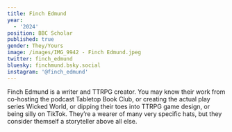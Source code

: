 ```yaml
---
title: Finch Edmund
year:
  - '2024'
position: BBC Scholar
published: true
gender: They/Yours
image: /images/IMG_9942 - Finch Edmund.jpeg
twitter: finch_edmund
bluesky: finchmund.bsky.social
instagram: '@finch_edmund'
---
```


Finch Edmund is a writer and TTRPG creator. You may know their work from co-hosting the podcast Tabletop Book Club, or creating the actual play series Wicked World, or dipping their toes into TTRPG game design, or being silly on TikTok. They’re a wearer of many very specific hats, but they consider themself a storyteller above all else.
